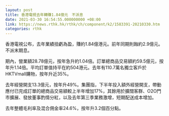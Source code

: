 ```yaml
---
layout: post
title: 香港電視去年轉賺1.84億元　不派息
date: 2021-03-30 16:54:55.000000000 +08:00
link: https://news.rthk.hk/rthk/ch/component/k2/1583391-20210330.htm
categories: rthk
---
```


香港電視公布，去年業績扭虧為盈，賺約1.84億港元。前年同期則蝕約2.9億元。不派末期息。

期內，營業額28.78億元，按年急升約1.04倍。訂單總商品交易額約59.5億元，按年升1.14倍。平均訂單值持平在約504港元。去年有110.7萬名獨立客戶於HKTVmall購物，按年升近35%。

去年經營開支13.3億元，按年升49%。集團指，下半年投入額外經營開支，帶動應付已完成訂單的總商品交易額較上半年增加17%，其餘用於擴闊客群、O2O門市擴展、發放董事酌情分紅，以及去年第三季業務激增，短期配送成本增加。

去年整體毛利率及混合佣金率24.6%，按年升3.2個百分點。
